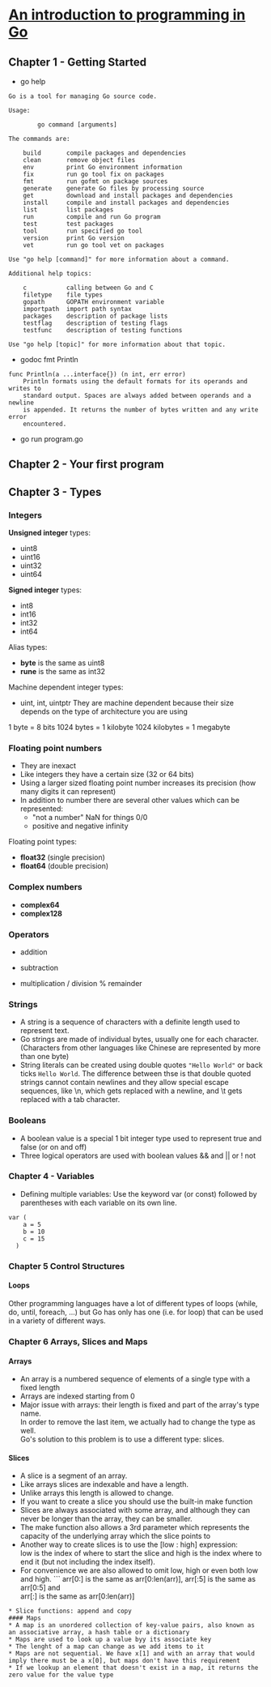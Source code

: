 # [An introduction to programming in Go](http://www.golang-book.com)

## Chapter 1 - Getting Started
* go help
```
Go is a tool for managing Go source code.

Usage:

        go command [arguments]

The commands are:

    build       compile packages and dependencies
    clean       remove object files
    env         print Go environment information
    fix         run go tool fix on packages
    fmt         run gofmt on package sources
    generate    generate Go files by processing source
    get         download and install packages and dependencies
    install     compile and install packages and dependencies
    list        list packages
    run         compile and run Go program
    test        test packages
    tool        run specified go tool
    version     print Go version
    vet         run go tool vet on packages

Use "go help [command]" for more information about a command.

Additional help topics:

    c           calling between Go and C
    filetype    file types
    gopath      GOPATH environment variable
    importpath  import path syntax
    packages    description of package lists
    testflag    description of testing flags
    testfunc    description of testing functions

Use "go help [topic]" for more information about that topic.
```

* godoc fmt Println
```
func Println(a ...interface{}) (n int, err error)
    Println formats using the default formats for its operands and writes to
    standard output. Spaces are always added between operands and a newline
    is appended. It returns the number of bytes written and any write error
    encountered.
```
* go run program.go

## Chapter 2 - Your first program

## Chapter 3 - Types

### Integers

**Unsigned integer** types:  
- uint8  
- uint16   
- uint32  
- uint64

**Signed integer** types:
- int8
- int16
- int32
- int64

Alias types: 
- **byte** is the same as uint8
- **rune** is the same as int32

Machine dependent integer types:
- uint, int, uintptr
They are machine dependent because their size depends on the type of architecture you are using

1 byte = 8 bits
1024 bytes = 1 kilobyte
1024 kilobytes = 1 megabyte

### Floating point numbers
- They are inexact
- Like integers they have a certain size (32 or 64 bits)
- Using a larger sized floating point number increases its precision (how many digits it can represent)
- In addition to number there are several other values which can be represented: 
    - "not a number" NaN for things 0/0
    - positive and negative infinity

Floating point types:
- **float32** (single precision)
- **float64** (double precision)

### Complex numbers
- **complex64**
- **complex128**

### Operators
+ addition
- subtraction
* multiplication
/ division
% remainder

### Strings
- A string is a sequence of characters with a definite length used to represent text.
- Go strings are made of individual bytes, usually one for each character.
(Characters from other languages like Chinese are represented by more than one byte)
- String literals can be created using double quotes `"Hello World"` or back ticks ``Hello World``. The difference between thse is that double quoted strings cannot contain newlines and they allow special escape sequences, like \n, which gets replaced with a newline, and \t gets replaced with a tab character.

### Booleans
- A boolean value is a special 1 bit integer type used to represent true and false (or on and off)
- Three logical operators are used with boolean values
&& and
|| or
! not

### Chapter 4 - Variables
* Defining multiple variables: Use the keyword var (or const) followed by parentheses with each variable on its own line.
```
var (
    a = 5
    b = 10
    c = 15
  )
```

### Chapter 5 Control Structures

#### Loops
Other programming languages have a lot of different types of loops (while, do, until, foreach, ...) but Go has only has one (i.e. for loop) that can be used in a variety of different ways.

### Chapter 6 Arrays, Slices and Maps
#### Arrays
* An array is a numbered sequence of elements of a single type with a fixed length
* Arrays are indexed starting from 0
* Major issue with arrays: their length is fixed and part of the array's type name.  
In order to remove the last item, we actually had to change the type as well.   
Go's solution to this problem is to use a different type: slices.
#### Slices
* A slice is a segment of an array. 
* Like arrays slices are indexable and have a length. 
* Unlike arrays this length is allowed to change.
* If you want to create a slice you should use the built-in make function
* Slices are always associated with some array, and although they can never be longer than the array, they can be smaller. 
* The make function also allows a 3rd parameter which represents the capacity of the underlying array which the slice points to
* Another way to create slices is to use the [low : high] expression:  
low is the index of where to start the slice and high is the index where to end it (but not including the index itself).
* For convenience we are also allowed to omit low, high or even both low and high. ```
arr[0:] is the same as arr[0:len(arr)],
arr[:5] is the same as arr[0:5] and  
arr[:] is the same as arr[0:len(arr)]
```
* Slice functions: append and copy
#### Maps
* A map is an unordered collection of key-value pairs, also known as an associative array, a hash table or a dictionary
* Maps are used to look up a value byy its associate key
* The lenght of a map can change as we add items to it
* Maps are not sequential. We have x[1] and with an array that would imply there must be a x[0], but maps don't have this requirement
* If we lookup an element that doesn't exist in a map, it returns the zero value for the value type
